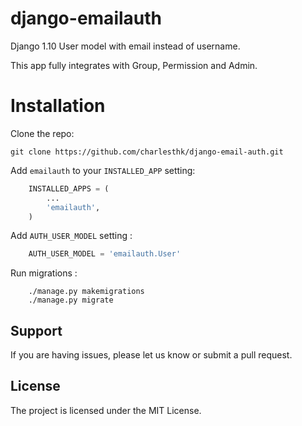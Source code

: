 # django-emailauth

Django 1.10 User model with email instead of username.

This app fully integrates with Group, Permission and Admin.


# Installation 

Clone the repo:

`git clone https://github.com/charlesthk/django-email-auth.git`


Add `emailauth` to your `INSTALLED_APP` setting:

```python
    INSTALLED_APPS = (
        ...
        'emailauth',
    )
```

Add `AUTH_USER_MODEL` setting :

```python
    AUTH_USER_MODEL = 'emailauth.User'
```

Run migrations :

```
    ./manage.py makemigrations
    ./manage.py migrate
```


## Support

If you are having issues, please let us know or submit a pull request.

## License

The project is licensed under the MIT License.